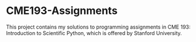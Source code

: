 # CME193-Assignments

This project contains my solutions to programming assignments in CME 193: Introduction to Scientific Python, which is offered by Stanford University.
